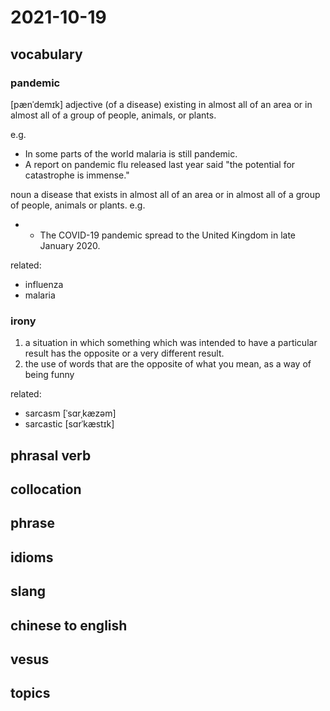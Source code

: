 # 2021-10-19
## vocabulary
### pandemic
[pænˈdemɪk]
adjective
(of a disease) existing in almost all of an area or in almost all of a group of people, animals, or plants.

e.g.
- In some parts of the world malaria is still pandemic.
- A report on pandemic flu released last year said "the potential for catastrophe is immense."

noun
a disease that exists in almost all of an area or in almost all of a group of people, animals or plants.
e.g.
- - The COVID-19 pandemic spread to the United Kingdom in late January 2020.

related:
- influenza
- malaria

### irony
1. a situation in which something which was intended to have a particular result has the opposite or a very different result.
2. the use of words that are the opposite of what you mean, as a way of being funny

related:
- sarcasm [ˈsɑrˌkæzəm]
- sarcastic [sɑrˈkæstɪk]

## phrasal verb

## collocation

## phrase

## idioms

## slang

## chinese to english

## vesus

## topics

